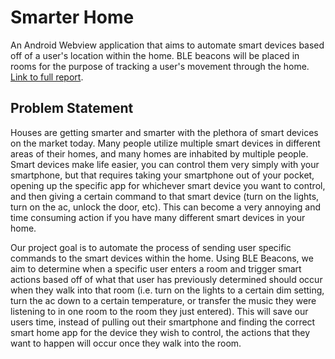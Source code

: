 # Smarter Home
An Android Webview application that aims to automate smart devices based off of a user's location within the home. BLE beacons will be placed in rooms for the purpose of tracking a user's movement through the home. [Link to full report](https://drive.google.com/file/d/0B4SomDbgheKqWWJNZVVpLXY4eGM/view?usp=sharing).

## Problem Statement
  Houses are getting smarter and smarter with the plethora of smart devices on the market today. Many people utilize multiple smart devices in different areas of their homes, and many homes are inhabited by multiple people. Smart devices make life easier, you can control them very simply with your smartphone, but that requires taking your smartphone out of your pocket, opening up the specific app for whichever smart device you want to control, and then giving a certain command to that smart device (turn on the lights, turn on the ac, unlock the door, etc). This can become a very annoying and time consuming action if you have many different smart devices in your home. 

  Our project goal is to automate the process of sending user specific commands to the smart devices within the home. Using BLE Beacons, we aim to determine when a specific user enters a room and trigger smart actions based off of what that user has previously determined should occur when they walk into that room (i.e. turn on the lights to a certain dim  setting, turn the ac down to a certain temperature, or transfer the music they were listening to in one room to the room they just entered). This will save our users time, instead of pulling out their smartphone and finding the correct smart home app for the device they wish to control, the actions that they want to happen will occur once they walk into the room.


